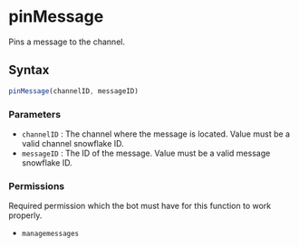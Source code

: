 # pinMessage
Pins a message to the channel.

## Syntax
```js
pinMessage(channelID, messageID)
```

### Parameters
- `channelID` : The channel where the message is located. Value must be a valid channel snowflake ID.
- `messageID` : The ID of the message. Value must be a valid message snowflake ID.

### Permissions
Required permission which the bot must have for this function to work properly.
- `managemessages`
